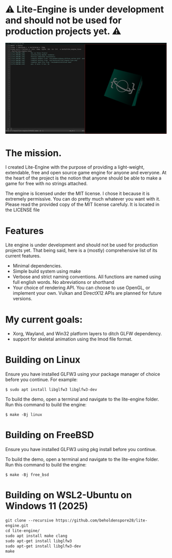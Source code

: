 # ⚠️ Lite-Engine is under development and should not be used for production projects yet. ⚠️

![cube_preview](./doc/img/cube_preview.png)

# The mission.
I created Lite-Engine with the purpose of providing a light-weight, extendable,
free and open source game engine for anyone and everyone. At the heart of the project
is the notion that anyone should be able to make a game for free with no strings
attached.

The engine is licensed under the MIT license. I chose it because it is extremely
permissive. You can do pretty much whatever you want with it. Please read the
provided copy of the MIT license carefuly. It is located in the LICENSE file

# Features
Lite engine is under development and should not be used for production projects yet.
That being said, here is a (mostly) comprehensive list of its current features.

- Minimal dependencies.
- Simple build system using make
- Verbose and strict naming conventions.
    All functions are named using full english words. No abreviations or shorthand
- Your choice of rendering API. You can choose to use OpenGL, or implement your own.
  Vulkan and DirectX12 APIs are planned for future versions.

# My current goals:
- Xorg, Wayland, and Win32 platform layers to ditch GLFW dependency.
- support for skeletal animation using the lmod file format.

# Building on Linux
Ensure you have installed GLFW3 using your package manager of choice before you continue.
For example:
```
$ sudo apt install libglfw3 libglfw3-dev
```
To build the demo, open a terminal and navigate to the lite-engine folder.
Run this command to build the engine:
```
$ make -Bj linux
```
# Building on FreeBSD
Ensure you have installed GLFW3 using pkg install before you continue.

To build the demo, open a terminal and navigate to the lite-engine folder.
Run this command to build the engine:
```
$ make -Bj free_bsd
```
# Building on WSL2-Ubuntu on Windows 11 (2025)
```
git clone --recursive https://github.com/beholdenspore28/lite-engine.git
cd lite-engine/
sudo apt install make clang
sudo apt-get install libglfw3
sudo apt-get install libglfw3-dev
make
```
